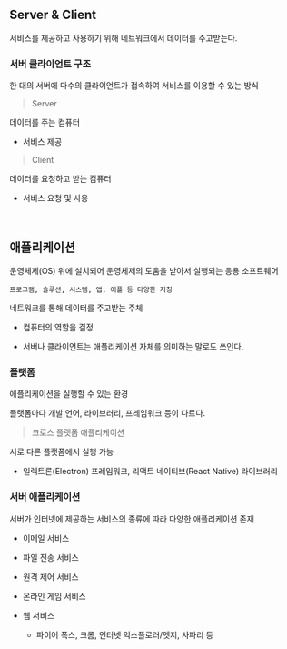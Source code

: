 ## Server & Client
서비스를 제공하고 사용하기 위해 네트워크에서 데이터를 주고받는다.

### 서버 클라이언트 구조
한 대의 서버에 다수의 클라이언트가 접속하여 서비스를 이용할 수 있는 방식

> Server

데이터를 주는 컴퓨터
- 서비스 제공

> Client

데이터를 요청하고 받는 컴퓨터
- 서비스 요청 및 사용

<br/>

## 애플리케이션

운영체제(OS) 위에 설치되어 운영체제의 도움을 받아서 실행되는 응용 소프트웨어

    프로그램, 솔루션, 시스템, 앱, 어플 등 다양한 지칭

네트워크를 통해 데이터를 주고받는 주체

- 컴퓨터의 역할을 결정

- 서버나 클라이언트는 애플리케이션 자체를 의미하는 말로도 쓰인다.

### 플랫폼

애플리케이션을 실행할 수 있는 환경

플랫폼마다 개발 언어, 라이브러리, 프레임워크 등이 다르다.

> 크로스 플랫폼 애플리케이션

서로 다른 플랫폼에서 실행 가능

- 일렉트론(Electron) 프레임워크, 리액트 네이티브(React Native) 라이브러리

### 서버 애플리케이션

서버가 인터넷에 제공하는 서비스의 종류에 따라 다양한 애플리케이션 존재

- 이메일 서비스

- 파일 전송 서비스

- 원격 제어 서비스

- 온라인 게임 서비스

- 웹 서비스
    - 파이어 폭스, 크롬, 인터넷 익스플로러/엣지, 사파리 등